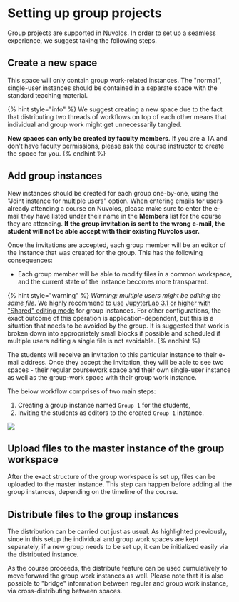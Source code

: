 # Setting up group projects

Group projects are supported in Nuvolos. In order to set up a seamless experience, we suggest taking the following steps.

## Create a new space

This space will only contain group work-related instances. The "normal", single-user instances should be contained in a separate space with the standard teaching material.

{% hint style="info" %}
We suggest creating a new space due to the fact that distributing two threads of workflows on top of each other means that individual and group work might get unnecessarily tangled.

**New spaces can only be created by faculty members**. If you are a TA and don't have faculty permissions, please ask the course instructor to create the space for you.
{% endhint %}

## Add group instances

New instances should be created for each group one-by-one, using the "Joint instance for multiple users" option. When entering emails for users already attending a course on Nuvolos, please make sure to enter the e-mail they have listed under their name in the **Members** list for the course they are attending. **If the group invitation is sent to the wrong e-mail, the student will not be able accept with their existing Nuvolos user.**

Once the invitations are accepted, each group member will be an editor of the instance that was created for the group. This has the following consequences:

* Each group member will be able to modify files in a common workspace, and the current state of the instance becomes more transparent.&#x20;

{% hint style="warning" %}
_Warning:_ _multiple users might be editing the same file_. We highly recommend to [use JupyterLab 3.1 or higher with "Shared" editing mode](broken-reference) for group instances. For other configurations, the exact outcome of this operation is application-dependent, but this is a situation that needs to be avoided by the group. It is suggested that work is broken down into appropriately small blocks if possible and scheduled if multiple users editing a single file is not avoidable.
{% endhint %}

The students will receive an invitation to this particular instance to their e-mail address. Once they accept the invitation, they will be able to see two spaces - their regular coursework space and their own single-user instance as well as the group-work space with their group work instance.

The below workflow comprises of two main steps:

1. Creating a group instance named `Group 1` for the students,
2. Inviting the students as editors to the created `Group 1` instance.&#x20;

![](../../../.gitbook/assets/invite_group_student_ed.gif)

## Upload files to the master instance of the group workspace

After the exact structure of the group workspace is set up, files can be uploaded to the master instance. This step can happen before adding all the group instances, depending on the timeline of the course.

## Distribute files to the group instances

The distribution can be carried out just as usual. As highlighted previously, since in this setup the individual and group work spaces are kept separately, if a new group needs to be set up, it can be initialized easily via the distributed instance.

As the course proceeds, the distribute feature can be used cumulatively to move forward the group work instances as well. Please note that it is also possible to "bridge" information between regular and group work instance, via cross-distributing between spaces.

